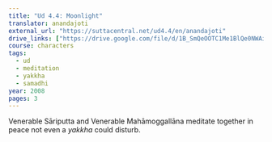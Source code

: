 ```yaml
---
title: "Ud 4.4: Moonlight"
translator: anandajoti
external_url: "https://suttacentral.net/ud4.4/en/anandajoti"
drive_links: ["https://drive.google.com/file/d/1B_SmQeOOTC1Me1BlQe0NWAi5fsw6dZiQ"]
course: characters
tags:
  - ud
  - meditation
  - yakkha
  - samadhi
year: 2008
pages: 3
---
```


Venerable Sāriputta and Venerable Mahāmoggallāna meditate together in peace not even a _yakkha_ could disturb.